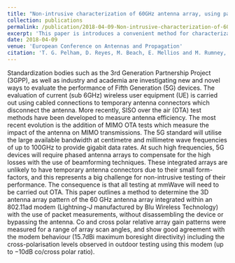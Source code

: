 ```yaml
---
title: "Non-intrusive characterization of 60GHz antenna array, using packet measurements"
collection: publications
permalink: /publication/2018-04-09-Non-intrusive-characterization-of-60GHz-antenna-array-using-packet-measurements
excerpt: 'This paper is introduces a convenient method for characterization of integrated antenna arrays using packed measurements'
date: 2018-04-09
venue: 'European Conference on Antennas and Propagation'
citation: 'T. G. Pelham, D. Reyes, M. Beach, E. Mellios and M. Rumney, &quot;Non-intrusive characterization of 60GHz antenna array, using packet measurements,&quot; 12th European Conference on Antennas and Propagation (EuCAP 2018), London, 2018, pp. 1-3, doi: 10.1049/cp.2018.1045.'
---
```

Standardization bodies such as the 3rd Generation Partnership Project (3GPP), as well as industry and academia are investigating new and novel ways to evaluate the performance of Fifth Generation (5G) devices. The evaluation of current (sub 6GHz) wireless user equipment (UE) is carried out using cabled connections to temporary antenna connectors which disconnect the antenna. More recently, SISO over the air (OTA) test methods have been developed to measure antenna efficiency. The most recent evolution is the addition of MIMO OTA tests which measure the impact of the antenna on MIMO transmissions. The 5G standard will utilise the large available bandwidth at centimetre and millimetre wave frequencies of up to 100GHz to provide gigabit data rates. At such high frequencies, 5G devices will require phased antenna arrays to compensate for the high losses with the use of beamforming techniques. These integrated arrays are unlikely to have temporary antenna connectors due to their small form-factors, and this represents a big challenge for non-intrusive testing of their performance. The consequence is that all testing at mmWave will need to be carried out OTA. This paper outlines a method to determine the 3D antenna array pattern of the 60 GHz antenna array integrated within an 802.11ad modem (Lightning-J manufactured by Blu Wireless Technology) with the use of packet measurements, without disassembling the device or bypassing the antenna. Co and cross polar relative array gain patterns were measured for a range of array scan angles, and show good agreement with the modem behaviour (15.7dBi maximum boresight directivity) including the cross-polarisation levels observed in outdoor testing using this modem (up to −10dB co/cross polar ratio).

